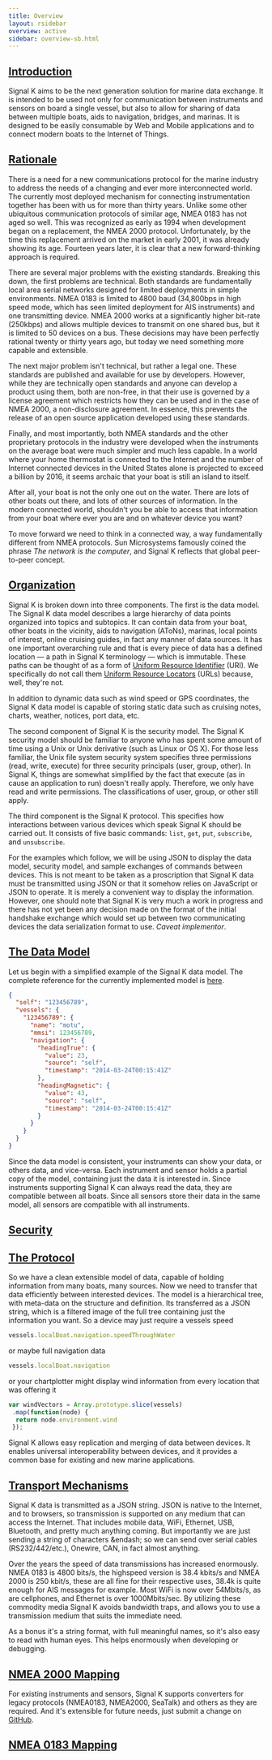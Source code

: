 ```yaml
---
title: Overview
layout: rsidebar
overview: active
sidebar: overview-sb.html
---
```


## [Introduction](#) <a id="introduction"></a>
Signal K aims to be the next generation solution for marine data exchange. It is intended to be used not only for
communication between instruments and sensors on board a single vessel, but also to allow for sharing of data between
multiple boats, aids to navigation, bridges, and marinas. It is designed to be easily consumable by Web and Mobile
applications and to connect modern boats to the Internet of Things.

## [Rationale](#) <a id="rationale"></a>
There is a need for a new communications protocol for the marine industry to address the needs of a changing and ever
more interconnected world. The currently most deployed mechanism for connecting instrumentation together has been with
us for more than thirty years. Unlike some other ubiquitous communication protocols of similar age, NMEA 0183 has not
aged so well. This was recognized as early as 1994 when development began on a replacement, the NMEA 2000 protocol.
Unfortunately, by the time this replacement arrived on the market in early 2001, it was already showing its age.
Fourteen years later, it is clear that a new forward-thinking approach is required.

There are several major problems with the existing standards. Breaking this down, the first problems are technical. Both
standards are fundamentally local area serial networks designed for limited deployments in simple environments.  NMEA
0183 is limited to 4800 baud (34,800bps in high speed mode, which has seen limited deployment for AIS instruments) and
one transmitting device. NMEA 2000 works at a significantly higher bit-rate (250kbps) and allows multiple devices to
transmit on one shared bus, but it is limited to 50 devices on a bus. These decisions may have been perfectly rational
twenty or thirty years ago, but today we need something more capable and extensible.

The next major problem isn't technical, but rather a legal one. These standards are published and available for use by
developers. However, while they are technically open standards and anyone can develop a product using them, both are
non-free, in that their use is governed by a license agreement which restricts how they can be used and in the case of
NMEA 2000, a non-disclosure agreement. In essence, this prevents the release of an open source application developed
using these standards.

Finally, and most importantly, both NMEA standards and the other proprietary protocols in the industry were developed
when the instruments on the average boat were much simpler and much less capable. In a world where your home thermostat
is connected to the Internet and the number of Internet connected devices in the United States alone is projected to
exceed a billion by 2016, it seems archaic that your boat is still an island to itself.

After all, your boat is not the only one out on the water. There are lots of other boats out there, and lots of other
sources of information. In the modern connected world, shouldn't you be able to access that information from your boat
where ever you are and on whatever device you want?

To move forward we need to think in a connected way, a way fundamentally different from NMEA protocols. Sun Microsystems
famously coined the phrase _The network is the computer_, and Signal K reflects that global peer-to-peer concept.

## [Organization](#) <a id="organization"></a>
Signal K is broken down into three components. The first is the data model. The Signal K data model describes a large
hierarchy of data points organized into topics and subtopics. It can contain data from your boat, other boats in the
vicinity, aids to navigation (AToNs), marinas, local points of interest, online cruising guides, in fact any manner of
data sources. It has one important overarching rule and that is every piece of data has a defined location &mdash; a
path in Signal K terminology &mdash; which is immutable. These paths can be thought of as a form of [Uniform Resource
Identifier](http://en.wikipedia.org/wiki/Uniform_resource_identifier) (URI). We specifically do not call them [Uniform
Resource Locators](http://en.wikipedia.org/wiki/Uniform_resource_locator) (URLs) because, well, they're not.

In addition to dynamic data such as wind speed or GPS coordinates, the Signal K data model is capable of storing static
data such as cruising notes, charts, weather, notices, port data, etc.

The second component of Signal K is the security model. The Signal K security model should be familiar to anyone who has
spent some amount of time using a Unix or Unix derivative (such as Linux or OS X). For those less familiar, the Unix
file system security system specifies three permissions (read, write, execute) for three security principals (user,
group, other). In Signal K, things are somewhat simplified by the fact that execute (as in cause an application to run)
doesn't really apply. Therefore, we only have read and write permissions. The classifications of user, group, or other
still apply.

The third component is the Signal K protocol. This specifies how interactions between various devices which speak Signal
K should be carried out. It consists of five basic commands: `list`, `get`, `put`, `subscribe`, and `unsubscribe`.

For the examples which follow, we will be using JSON to display the data model, security model, and sample exchanges of
commands between devices. This is not meant to be taken as a proscription that Signal K data must be transmitted using
JSON or that it somehow relies on JavaScript or JSON to operate. It is merely a convenient way to display the
information. However, one should note that Signal K is very much a work in progress and there has not yet been any
decision made on the format of the initial handshake exchange which would set up between two communicating devices the
data serialization format to use.  _Caveat implementor_.

## [The Data Model](#) <a id="model"></a>
Let us begin with a simplified example of the Signal K data model. The complete reference for the currently implemented
model is [here](/specification/#schemas/signalk.json).

```json
{
  "self": "123456789",
  "vessels": {
    "123456789": {
      "name": "motu",
      "mmsi": 123456789,
      "navigation": {
        "headingTrue": {
          "value": 23,
          "source": "self",
          "timestamp": "2014-03-24T00:15:41Z"
        },
        "headingMagnetic": {
          "value": 43,
          "source": "self",
          "timestamp": "2014-03-24T00:15:41Z"
        }
      }
    }
  }
}
```

Since the data model is consistent, your instruments can show your data, or others data, and vice-versa. Each instrument
and sensor holds a partial copy of the model, containing just the data it is interested in. Since instruments supporting
Signal K can always read the data, they are compatible between all boats. Since all sensors store their data in the same
model, all sensors are compatible with all instruments.

## [Security](#) <a id="security"></a>

## [The Protocol](#) <a id="protocol"></a>
So we have a clean extensible model of data, capable of holding information from many boats, many sources. Now we need
to transfer that data efficiently between interested devices. The model is a hierarchical tree, with meta-data on the
structure and definition. Its transferred as a JSON string, which is a filtered image of the full tree containing just
the information you want. So a device may just require a vessels speed

```javascript
vessels.localBoat.navigation.speedThroughWater
```

or maybe full navigation data

```javascript
vessels.localBoat.navigation
```

or your chartplotter might display wind information from every location that was offering it

```javascript
var windVectors = Array.prototype.slice(vessels)
 .map(function(node) {
  return node.environment.wind
 });
```

Signal K allows easy replication and merging of data between devices. It enables universal interoperability between
devices, and it provides a common base for existing and new marine applications.

## [Transport Mechanisms](#) <a id="transport"></a>
Signal K data is transmitted as a JSON string. JSON is native to the Internet, and to browsers, so transmission is
supported on any medium that can access the Internet. That includes mobile data, WiFi, Ethernet, USB, Bluetooth, and
pretty much anything coming. But importantly we are just sending a string of characters &endash; so we can send over
serial cables (RS232/442/etc.), Onewire, CAN, in fact almost anything.

Over the years the speed of data transmissions has increased enormously.  NMEA 0183 is 4800 bits/s, the highspeed
version is 38.4 kbits/s and NMEA 2000 is 250 kbit/s, these are all fine for their respective uses, 38.4k is quite enough
for AIS messages for example. Most WiFi is now over 54Mbits/s, as are cellphones, and Ethernet is over 1000Mbits/sec. By
utilizing these commodity media Signal K avoids bandwidth traps, and allows you to use a transmission medium that suits
the immediate need.

As a bonus it's a string format, with full meaningful names, so it's also easy to read with human eyes. This helps
enormously when developing or debugging.

## [NMEA 2000 Mapping](#) <a id="nmea2000"></a>
For existing instruments and sensors, Signal K supports converters for legacy protocols (NMEA0183, NMEA2000, SeaTalk)
and others as they are required. And it's extensible for future needs, just submit a change on
[GitHub](https://github.com/signalk).

## [NMEA 0183 Mapping](#) <a id="nmea0183"></a>
